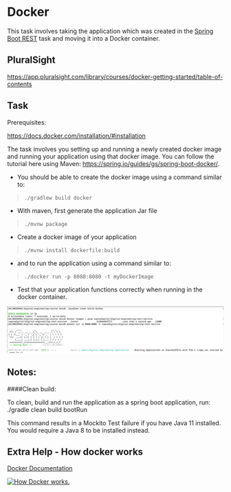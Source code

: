# Docker

This task involves taking the application which was created in the [Spring Boot REST](Spring_Boot_REST) task and moving it into a Docker container.

## PluralSight

<https://app.pluralsight.com/library/courses/docker-getting-started/table-of-contents>

## Task

Prerequisites:

<https://docs.docker.com/installation/#installation>

The task involves you setting up and running a newly created docker image and running your application using that docker image. You can follow the tutorial here using Maven: <https://spring.io/guides/gs/spring-boot-docker/>. 

-   You should be able to create the docker image using a command similar to:

>     ./gradlew build docker

-   With maven, first generate the application Jar file

>     ./mvnw package

-   Create a docker image of your application

>     ./mvnw install dockerfile:build

-   and to run the application using a command similar to:

>     ./docker run -p 8080:8080 -t myDockerImage

-   Test that your application functions correctly when running in the docker container.

![](attachments/418742301/423886869.png?height=250)

## Notes:

####Clean build:

To clean, build and run the application as a spring boot application, run: ./gradle clean build bootRun

This command results in a Mockito Test failure if you have Java 11 installed. You would require a Java 8 to be installed instead.

## Extra Help - How docker works

[Docker Documentation](https://docs.docker.com/)

[![How Docker works.](https://img.youtube.com/vi/IEGPzmxyIpo/0.jpg)](https://www.youtube.com/watch?v=IEGPzmxyIpo)





